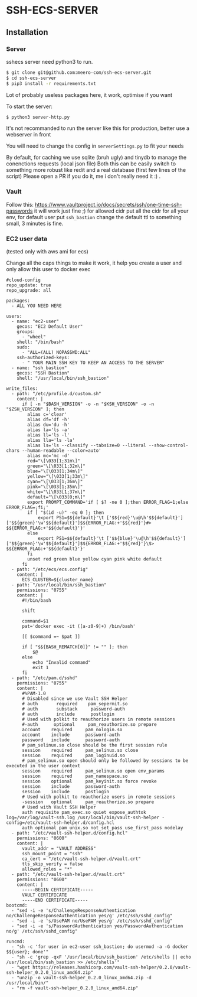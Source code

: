 # SSH-ECS-SERVER

## Installation

### Server
sshecs server need python3 to run.

```sh
$ git clone git@github.com:meero-com/ssh-ecs-server.git
$ cd ssh-ecs-server
$ pip3 install -r requirements.txt
```

Lot of probably useless packages here, it work, optimise if you want

To start the server:

```sh
$ python3 server-http.py
```

It's not recommanded to run the server like this for production, better use a webserver in front

You will need to change the config in `serverSettings.py` to fit your needs

By default, for caching we use sqlite (bruh ugly) and tinydb to manage the conenctions requests (local json file)
Both this can be easily switch to something more robust like redit and a real database (first few lines of the script) Please open a PR if you do it, me i don't really need it :) .

### Vault

Follow this: https://www.vaultproject.io/docs/secrets/ssh/one-time-ssh-passwords it will work just fine ;) for allowed cidr put all the cidr for all your env, for default user put `ssh_bastion` change the default ttl to something small, 3 minutes is fine.

### EC2 user data 
(tested only with aws ami for ecs)

Change all the caps things to make it work, it help you create a user and only allow this user to docker exec

```
#cloud-config
repo_update: true
repo_upgrade: all

packages:
  - ALL YOU NEED HERE

users:
  - name: "ec2-user"
    gecos: "EC2 Default User"
    groups:
      - "wheel"
    shell: "/bin/bash"
    sudo:
      - "ALL=(ALL) NOPASSWD:ALL"
    ssh-authorized-keys: 
      - " YOUR MAIN SSH KEY TO KEEP AN ACCESS TO THE SERVER"
  - name: "ssh_bastion"
    gecos: "SSH Bastion"
    shell: "/usr/local/bin/ssh_bastion"

write_files:
  - path: "/etc/profile.d/custom.sh"
    content: |
      if [ -n "$BASH_VERSION" -o -n "$KSH_VERSION" -o -n "$ZSH_VERSION" ]; then
        alias c='clear'
        alias df='df -h'
        alias du='du -h'
        alias la='ls -a'
        alias ll='ls -l'
        alias lla='ls -la'
        alias ls='ls --classify --tabsize=0 --literal --show-control-chars --human-readable --color=auto'
        alias mc='mc -d'
        red="\[\033[1;31m\]"
        green="\[\033[1;32m\]"
        blue="\[\033[1;34m\]"
        yellow="\[\033[1;33m\]"
        cyan="\[\033[1;36m\]"
        pink="\[\033[1;35m\]"
        white="\[\033[1;37m\]"
        default="\[\033[0;m\]"
        export PROMPT_COMMAND='if [ $? -ne 0 ];then ERROR_FLAG=1;else ERROR_FLAG=;fi;'
        if [ "$(id -u)" -eq 0 ]; then
            export PS1=$${default}'\t ['$${red}'\u@\h'$${default}']['$${green}'\w'$${default}']$${ERROR_FLAG:+'$${red}'}#> $${ERROR_FLAG:+'$${default}'}'
        else
            export PS1=$${default}'\t ['$${blue}'\u@\h'$${default}']['$${green}'\w'$${default}']$${ERROR_FLAG:+'$${red}'}\$> $${ERROR_FLAG:+'$${default}'}'
        fi
        unset red green blue yellow cyan pink white default
      fi
  - path: "/etc/ecs/ecs.config"
    content: |
      ECS_CLUSTER=${cluster_name}
  - path: "/usr/local/bin/ssh_bastion"
    permissions: "0755"
    content: |
      #!/bin/bash
      
      shift
      
      command=$1
      pat='docker exec -it ([a-z0-9]+) /bin/bash'
      
      [[ $command =~ $pat ]]
      
      if [ "$${BASH_REMATCH[0]}" != "" ]; then
          $@
      else
          echo "Invalid command"
          exit 1
      fi
  - path: "/etc/pam.d/sshd"
    permissions: "0755"
    content: |
      #%PAM-1.0
      # Disabled since we use Vault SSH Helper
      # auth       required    pam_sepermit.so
      # auth       substack     password-auth
      # auth       include      postlogin
      # Used with polkit to reauthorize users in remote sessions
      #-auth      optional     pam_reauthorize.so prepare
      account    required     pam_nologin.so
      account    include      password-auth
      password   include      password-auth
      # pam_selinux.so close should be the first session rule
      session    required     pam_selinux.so close
      session    required     pam_loginuid.so
      # pam_selinux.so open should only be followed by sessions to be executed in the user context
      session    required     pam_selinux.so open env_params
      session    required     pam_namespace.so
      session    optional     pam_keyinit.so force revoke
      session    include      password-auth
      session    include      postlogin
      # Used with polkit to reauthorize users in remote sessions
      -session   optional     pam_reauthorize.so prepare
      # Used with Vault SSH Helper
      auth requisite pam_exec.so quiet expose_authtok log=/var/log/vault-ssh.log /usr/local/bin/vault-ssh-helper -config=/etc/vault-ssh-helper.d/config.hcl
      auth optional pam_unix.so not_set_pass use_first_pass nodelay
  - path: "/etc/vault-ssh-helper.d/config.hcl"
    permissions: "0600"
    content: |
      vault_addr = "VAULT ADDRESS"
      ssh_mount_point = "ssh"
      ca_cert = "/etc/vault-ssh-helper.d/vault.crt"
      tls_skip_verify = false
      allowed_roles = "*"
  - path: "/etc/vault-ssh-helper.d/vault.crt"
    permissions: "0600"
    content: |
      -----BEGIN CERTIFICATE-----
      VAULT CERTIFICATE
      -----END CERTIFICATE-----
bootcmd:
  - "sed -i -e 's/ChallengeResponseAuthentication no/ChallengeResponseAuthentication yes/g' /etc/ssh/sshd_config"
  - "sed -i -e 's/UsePAM no/UsePAM yes/g' /etc/ssh/sshd_config"
  - "sed -i -e 's/PasswordAuthentication yes/PasswordAuthentication no/g' /etc/ssh/sshd_config"

runcmd:
  - "sh -c 'for user in ec2-user ssh_bastion; do usermod -a -G docker $${user}; done'"
  - "sh -c 'grep -qxF '/usr/local/bin/ssh_bastion' /etc/shells || echo /usr/local/bin/ssh_bastion >> /etc/shells'"
  - "wget https://releases.hashicorp.com/vault-ssh-helper/0.2.0/vault-ssh-helper_0.2.0_linux_amd64.zip"
  - "unzip -o vault-ssh-helper_0.2.0_linux_amd64.zip -d /usr/local/bin/"
  - "rm -f vault-ssh-helper_0.2.0_linux_amd64.zip"
```